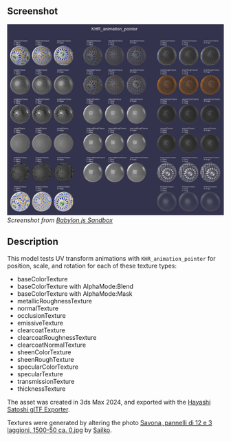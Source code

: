 ## Screenshot

![screenshot](screenshot/screenshot_Large.jpg)
<br clear="all"/>_Screenshot from [Babylon.js Sandbox](https://sandbox.babylonjs.com/)_

## Description

This model tests UV transform animations with `KHR_animation_pointer` for position, scale, and rotation for each of these texture types:
* baseColorTexture
* baseColorTexture with AlphaMode:Blend
* baseColorTexture with AlphaMode:Mask
* metallicRoughnessTexture
* normalTexture
* occlusionTexture
* emissiveTexture
* clearcoatTexture
* clearcoatRoughnessTexture
* clearcoatNormalTexture
* sheenColorTexture
* sheenRoughTexture
* specularColorTexture
* specularTexture
* transmissionTexture
* thicknessTexture

The asset was created in 3ds Max 2024, and exported with the [Hayashi Satoshi glTF Exporter](https://nu1963u.wixsite.com/custom3dsmax/gltfpluginfor3dsmax).

Textures were generated by altering the photo [Savona, pannelli di 12 e 3 laggioni, 1500-50 ca. 0.jpg](https://commons.wikimedia.org/wiki/File:Savona,_pannelli_di_12_e_3_laggioni,_1500-50_ca._0.jpg) by [Sailko](https://commons.wikimedia.org/wiki/User:Sailko).